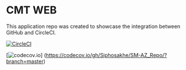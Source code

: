 # CMT WEB

This application repo was created to showcase the integration between GitHub and CircleCI.

[![CircleCI](https://img.shields.io/circleci/build/github/Siphosakhe-git/SM-AZ_Repo?style=flat-square)](https://circleci.com/github/Siphosakhe-git/SM-AZ_Repo-docs)

[![codecov.io](https://codecov.io/gh/Siphosakhe-git/SM-AZ_Repo/coverage.svg?branch=master)]
(https://codecov.io/gh/Siphosakhe/SM-AZ_Repo/?branch=master)
